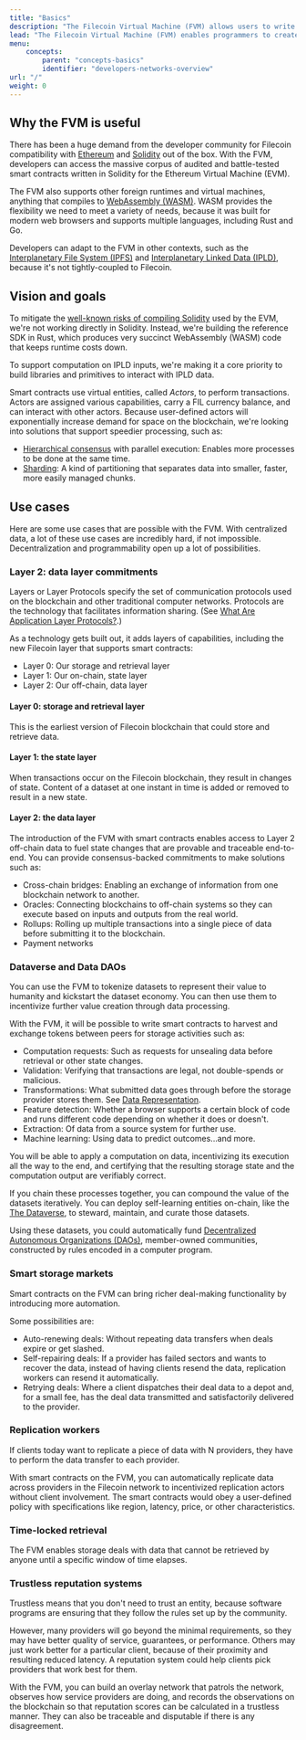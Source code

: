 ```yaml
---
title: "Basics"
description: "The Filecoin Virtual Machine (FVM) allows users to write their own smart-contracts and run them against the Filecoin network. This website contains all the documentation for the FVM project, including examples and reference material to help developers build on the FVM."
lead: "The Filecoin Virtual Machine (FVM) enables programmers to create and deploy smart contracts on the Filecoin blockchain. With smart contracts, programmers can create new features, opening up a wide range of storage and data possibilities, which are provable and traceable."
menu:
    concepts:
        parent: "concepts-basics"
        identifier: "developers-networks-overview"
url: "/"
weight: 0
---
```


## Why the FVM is useful

There has been a huge demand from the developer community for Filecoin compatibility with [Ethereum](https://ethereum.org/en/what-is-ethereum/) and [Solidity](https://en.wikipedia.org/wiki/Solidity) out of the box. With the FVM, developers can access the massive corpus of audited and battle-tested smart contracts written in Solidity for the Ethereum Virtual Machine (EVM).

The FVM also supports other foreign runtimes and virtual machines, anything that compiles to [WebAssembly (WASM)](https://developer.mozilla.org/en-US/docs/WebAssembly). WASM provides the flexibility we need to meet a variety of needs, because it was built for modern web browsers and supports multiple languages, including Rust and Go.

Developers can adapt to the FVM in other contexts, such as the [Interplanetary File System (IPFS)](https://docs.ipfs.io/) and [Interplanetary Linked Data (IPLD)](https://ipld.io/docs/), because it's not tightly-coupled to Filecoin.

## Vision and goals

To mitigate the [well-known risks of compiling Solidity](https://101blockchains.com/solidity-issues/) used by the EVM, we're not working directly in Solidity. Instead, we're building the reference SDK in Rust, which produces very succinct WebAssembly (WASM) code that keeps runtime costs down.

To support computation on IPLD inputs, we're making it a core priority to build libraries and primitives to interact with IPLD data.

Smart contracts use virtual entities, called _Actors_, to perform transactions. Actors are assigned various capabilities, carry a FIL currency balance, and can interact with other actors. Because user-defined actors will exponentially increase demand for space on the blockchain, we're looking into solutions that support speedier processing, such as:

- [Hierarchical consensus](https://research.protocol.ai/blog/2022/scaling-blockchains-with-hierarchical-consensus/#:~:text=Hierarchical%20consensus%20is%20a%20framework,other%20subnet%20in%20the%20hierarchy) with parallel execution: Enables more processes to be done at the same time.
- [Sharding](https://www.sofi.com/learn/content/what-is-sharding/#:~:text=Sharding%20involves%20splitting%20a%20blockchain,a%20larger%20volume%20of%20transactions.): A kind of partitioning that separates data into smaller, faster, more easily managed chunks.

## Use cases

Here are some use cases that are possible with the FVM. With centralized data, a lot of these use cases are incredibly hard, if not impossible. Decentralization and programmability open up a lot of possibilities.

### Layer 2: data layer commitments

Layers or Layer Protocols specify the set of communication protocols used on the blockchain and other traditional computer networks. Protocols are the technology that facilitates information sharing. (See [What Are Application Layer Protocols?](https://coinmarketcap.com/alexandria/article/what-are-application-layer-protocols).)

As a technology gets built out, it adds layers of capabilities, including the new Filecoin layer that supports smart contracts:

- Layer 0: Our storage and retrieval layer
- Layer 1: Our on-chain, state layer
- Layer 2: Our off-chain, data layer

#### Layer 0: storage and retrieval layer

This is the earliest version of Filecoin blockchain that could store and retrieve data.

#### Layer 1: the state layer

When transactions occur on the Filecoin blockchain, they result in changes of state. Content of a dataset at one instant in time is added or removed to result in a new state.

#### Layer 2: the data layer

The introduction of the FVM with smart contracts enables access to Layer 2 off-chain data to fuel state changes that are provable and traceable end-to-end. You can provide consensus-backed commitments to make solutions such as:

- Cross-chain bridges: Enabling an exchange of information from one blockchain network to another.
- Oracles: Connecting blockchains to off-chain systems so they can execute based on inputs and outputs from the real world.
- Rollups: Rolling up multiple transactions into a single piece of data before submitting it to the blockchain.
- Payment networks

### Dataverse and Data DAOs

You can use the FVM to tokenize datasets to represent their value to humanity and kickstart the dataset economy. You can then use them to incentivize further value creation through data processing.

With the FVM, it will be possible to write smart contracts to harvest and exchange tokens between peers for storage activities such as:

- Computation requests: Such as requests for unsealing data before retrieval or other state changes.
- Validation: Verifying that transactions are legal, not double-spends or malicious.
- Transformations: What submitted data goes through before the storage provider stores them. See [Data Representation](https://spec.filecoin.io/#section-systems.filecoin_files.piece.data-representatio).
- Feature detection: Whether a browser supports a certain block of code and runs different code depending on whether it does or doesn't.
- Extraction: Of data from a source system for further use.
- Machine learning: Using data to predict outcomes...and more.

You will be able to apply a computation on data, incentivizing its execution all the way to the end, and certifying that the resulting storage state and the computation output are verifiably correct.

If you chain these processes together, you can compound the value of the datasets iteratively. You can deploy self-learning entities on-chain, like the [The Dataverse](https://dataverse.org/), to steward, maintain, and curate those datasets.

Using these datasets, you could automatically fund [Decentralized Autonomous Organizations (DAOs)](https://en.wikipedia.org/wiki/Decentralized_autonomous_organization), member-owned communities, constructed by rules encoded in a computer program.

### Smart storage markets

Smart contracts on the FVM can bring richer deal-making functionality by introducing more automation.

Some possibilities are:

- Auto-renewing deals: Without repeating data transfers when deals expire or get slashed.
- Self-repairing deals: If a provider has failed sectors and wants to recover the data, instead of having clients resend the data, replication workers can resend it automatically.
- Retrying deals: Where a client dispatches their deal data to a depot and, for a small fee, has the deal data transmitted and satisfactorily delivered to the provider.

### Replication workers

If clients today want to replicate a piece of data with N providers, they have to perform the data transfer to each provider.

With smart contracts on the FVM, you can automatically replicate data across providers in the Filecoin network to incentivized replication actors without client involvement. The smart contracts would obey a user-defined policy with specifications like region, latency, price, or other characteristics.

### Time-locked retrieval

The FVM enables storage deals with data that cannot be retrieved by anyone until a specific window of time elapses.

### Trustless reputation systems

Trustless means that you don't need to trust an entity, because software programs are ensuring that they follow the rules set up by the community.

However, many providers will go beyond the minimal requirements, so they may have better quality of service, guarantees, or performance. Others may just work better for a particular client, because of their proximity and resulting reduced latency. A reputation system could help clients pick providers that work best for them.

With the FVM, you can build an overlay network that patrols the network, observes how service providers are doing, and records the observations on the blockchain so that reputation scores can be calculated in a trustless manner. They can also be traceable and disputable if there is any disagreement.
